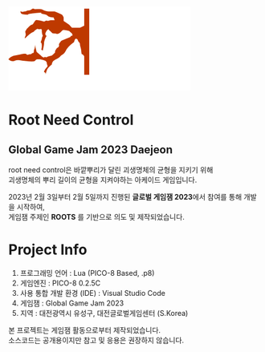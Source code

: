 <img src="rootneedcontrol_logo.png" alt="My Image">

# Root Need Control
## Global Game Jam 2023 Daejeon

root need control은 바깥뿌리가 달린 괴생명체의 균형을 지키기 위해 \
괴생명체의 뿌리 길이의 균형을 지켜야하는 아케이드 게임입니다. 

2023년 2월 3일부터 2월 5일까지 진행된 <b>글로벌 게임잼 2023</b>에서 참여를 통해 개발을 시작하여, \
게임잼 주제인 <b>ROOTS</b> 를 기반으로 의도 및 제작되었습니다.

# Project Info
1. 프로그래밍 언어 : Lua (PICO-8 Based, .p8)
2. 게임엔진 : PICO-8 0.2.5C
3. 사용 통합 개발 환경 (IDE) : Visual Studio Code
4. 게임잼 : Global Game Jam 2023 
5. 지역 : 대전광역시 유성구, 대전글로벌게임센터 (S.Korea)

본 프로젝트는 게임잼 활동으로부터 제작되었습니다.\
소스코드는 공개용이지만 참고 및 응용은 권장하지 않습니다.

